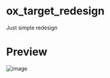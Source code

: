 # ox_target_redesign
Just simple redesign

# Preview
![image](https://user-images.githubusercontent.com/67649181/213927381-6fb4fb23-8890-4203-acda-f884866b29db.png)

